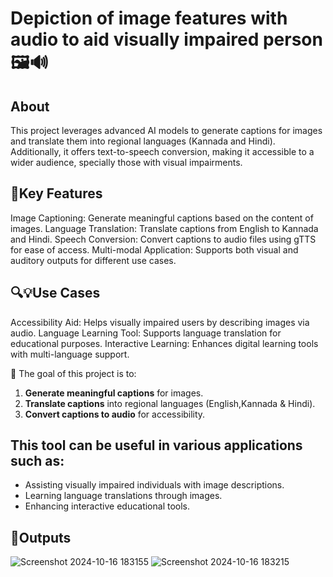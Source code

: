 # Depiction of image features with audio to aid visually impaired person🖼️🔊 


## About
This project leverages advanced AI models to generate captions for images and translate them into regional languages (Kannada and Hindi). Additionally, it offers text-to-speech conversion, making it accessible to a wider audience, specially those with visual impairments.

## 🚀Key Features
Image Captioning: Generate meaningful captions based on the content of images.
Language Translation: Translate captions from English to Kannada and Hindi.
Speech Conversion: Convert captions to audio files using gTTS for ease of access.
Multi-modal Application: Supports both visual and auditory outputs for different use cases.

## 🔍💡Use Cases
Accessibility Aid: Helps visually impaired users by describing images via audio.
Language Learning Tool: Supports language translation for educational purposes.
Interactive Learning: Enhances digital learning tools with multi-language support.

🎯 The goal of this project is to:
1. **Generate meaningful captions** for images.
2. **Translate captions** into regional languages (English,Kannada & Hindi).
3. **Convert captions to audio** for accessibility.

## This tool can be useful in various applications such as:
- Assisting visually impaired individuals with image descriptions.
- Learning language translations through images.
- Enhancing interactive educational tools.

## 📸Outputs
![Screenshot 2024-10-16 183155](https://github.com/user-attachments/assets/36c0b41d-8312-4ae1-a21f-e8cb5480c0a1)
![Screenshot 2024-10-16 183215](https://github.com/user-attachments/assets/e864be44-d765-4612-9fd9-6ee698d22660)
